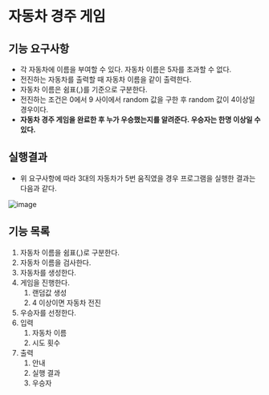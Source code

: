 # 자동차 경주 게임

## 기능 요구사항
- 각 자동차에 이름을 부여할 수 있다. 자동차 이름은 5자를 초과할 수 없다.
- 전진하는 자동차를 출력할 때 자동차 이름을 같이 출력한다.
- 자동차 이름은 쉼표(,)를 기준으로 구분한다.
- 전진하는 조건은 0에서 9 사이에서 random 값을 구한 후 random 값이 4이상일 경우이다.
- **자동차 경주 게임을 완료한 후 누가 우승했는지를 알려준다. 우승자는 한명 이상일 수 있다.**

## 실행결과
- 위 요구사항에 따라 3대의 자동차가 5번 움직였을 경우 프로그램을 실행한 결과는 다음과 같다.

![image](https://user-images.githubusercontent.com/50781066/214518434-db437949-6dde-411c-b419-81fb7b31b5fc.png)

## 기능 목록
1. 자동차 이름을 쉼표(,)로 구분한다.
2. 자동차 이름을 검사한다.
3. 자동차를 생성한다.
4. 게임을 진행한다.
    1. 랜덤값 생성
    2. 4 이상이면 자동차 전진
5. 우승자를 선정한다.
6. 입력
    1. 자동차 이름
    2. 시도 횟수
7. 출력
    1. 안내
    2. 실행 결과
    3. 우승자